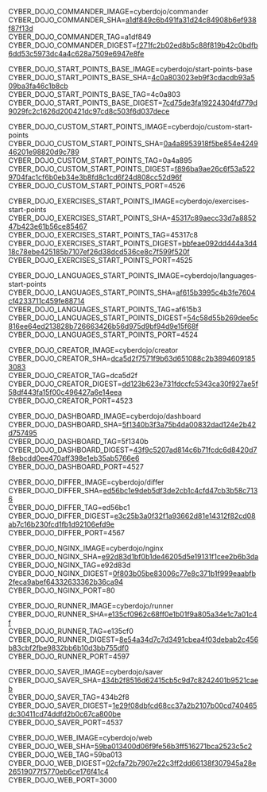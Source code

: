 
CYBER_DOJO_COMMANDER_IMAGE=cyberdojo/commander  
CYBER_DOJO_COMMANDER_SHA=[a1df849c6b491fa31d24c84908b6ef938f87f13d](https://github.com/cyber-dojo/commander/commit/a1df849c6b491fa31d24c84908b6ef938f87f13d)  
CYBER_DOJO_COMMANDER_TAG=a1df849  
CYBER_DOJO_COMMANDER_DIGEST=[f271fc2b02ed8b5c88f819b42c0bdfb6dd53c5973dc4a4c628a7509e6947e8fe](https://hub.docker.com/layers/cyberdojo/commander/a1df849/images/sha256-f271fc2b02ed8b5c88f819b42c0bdfb6dd53c5973dc4a4c628a7509e6947e8fe)  

CYBER_DOJO_START_POINTS_BASE_IMAGE=cyberdojo/start-points-base  
CYBER_DOJO_START_POINTS_BASE_SHA=[4c0a803023eb9f3cdacdb93a509ba3fa46c1b8cb](https://github.com/cyber-dojo/start-points-base/commit/4c0a803023eb9f3cdacdb93a509ba3fa46c1b8cb)  
CYBER_DOJO_START_POINTS_BASE_TAG=4c0a803  
CYBER_DOJO_START_POINTS_BASE_DIGEST=[7cd75de3fa19224304fd779d9029fc2c1626d200421dc97cd8c503f6d037dece](https://hub.docker.com/layers/cyberdojo/start-points-base/4c0a803/images/sha256-7cd75de3fa19224304fd779d9029fc2c1626d200421dc97cd8c503f6d037dece)  

CYBER_DOJO_CUSTOM_START_POINTS_IMAGE=cyberdojo/custom-start-points  
CYBER_DOJO_CUSTOM_START_POINTS_SHA=[0a4a8953918f5be854e424946201e98820d9c789](https://github.com/cyber-dojo/custom-start-points/commit/0a4a8953918f5be854e424946201e98820d9c789)  
CYBER_DOJO_CUSTOM_START_POINTS_TAG=0a4a895  
CYBER_DOJO_CUSTOM_START_POINTS_DIGEST=[f896ba9ae26c6f53a5229704fac1cf6b0eb34e3b8fd8c1cd6f24d808cc52d96f](https://hub.docker.com/layers/cyberdojo/custom-start-points/0a4a895/images/sha256-f896ba9ae26c6f53a5229704fac1cf6b0eb34e3b8fd8c1cd6f24d808cc52d96f)  
CYBER_DOJO_CUSTOM_START_POINTS_PORT=4526  

CYBER_DOJO_EXERCISES_START_POINTS_IMAGE=cyberdojo/exercises-start-points  
CYBER_DOJO_EXERCISES_START_POINTS_SHA=[45317c89aecc33d7a885247b423e61b56ce85467](https://github.com/cyber-dojo/exercises-start-points/commit/45317c89aecc33d7a885247b423e61b56ce85467)  
CYBER_DOJO_EXERCISES_START_POINTS_TAG=45317c8  
CYBER_DOJO_EXERCISES_START_POINTS_DIGEST=[bbfeae092dd444a3d418c78ebe425185b7107ef26d38dcd536ce8c7f599f520f](https://hub.docker.com/layers/cyberdojo/exercises-start-points/45317c8/images/sha256-bbfeae092dd444a3d418c78ebe425185b7107ef26d38dcd536ce8c7f599f520f)  
CYBER_DOJO_EXERCISES_START_POINTS_PORT=4525  

CYBER_DOJO_LANGUAGES_START_POINTS_IMAGE=cyberdojo/languages-start-points  
CYBER_DOJO_LANGUAGES_START_POINTS_SHA=[af615b3995c4b3fe7604cf4233711c459fe88714](https://github.com/cyber-dojo/languages-start-points/commit/af615b3995c4b3fe7604cf4233711c459fe88714)  
CYBER_DOJO_LANGUAGES_START_POINTS_TAG=af615b3  
CYBER_DOJO_LANGUAGES_START_POINTS_DIGEST=[54c58d55b269dee5c816ee64ed213828b726663426b56d975d9bf94d9e15f68f](https://hub.docker.com/layers/cyberdojo/languages-start-points/af615b3/images/sha256-54c58d55b269dee5c816ee64ed213828b726663426b56d975d9bf94d9e15f68f)  
CYBER_DOJO_LANGUAGES_START_POINTS_PORT=4524  

CYBER_DOJO_CREATOR_IMAGE=cyberdojo/creator  
CYBER_DOJO_CREATOR_SHA=[dca5d2f7571f9b63d651088c2b38946091853083](https://github.com/cyber-dojo/creator/commit/dca5d2f7571f9b63d651088c2b38946091853083)  
CYBER_DOJO_CREATOR_TAG=dca5d2f  
CYBER_DOJO_CREATOR_DIGEST=[dd123b623e731fdccfc5343ca30f927ae5f58df443fa15f00c496427a6e14eea](https://hub.docker.com/layers/cyberdojo/creator/dca5d2f/images/sha256-dd123b623e731fdccfc5343ca30f927ae5f58df443fa15f00c496427a6e14eea)  
CYBER_DOJO_CREATOR_PORT=4523  

CYBER_DOJO_DASHBOARD_IMAGE=cyberdojo/dashboard  
CYBER_DOJO_DASHBOARD_SHA=[5f1340b3f3a75b4da00832dad124e2b42d757495](https://github.com/cyber-dojo/dashboard/commit/5f1340b3f3a75b4da00832dad124e2b42d757495)  
CYBER_DOJO_DASHBOARD_TAG=5f1340b  
CYBER_DOJO_DASHBOARD_DIGEST=[43f9c5207ad814c6b71fcdc6d8420d7f8ebcdd0ee470aff398e1eb35ab5766e6](https://hub.docker.com/layers/cyberdojo/dashboard/5f1340b/images/sha256-43f9c5207ad814c6b71fcdc6d8420d7f8ebcdd0ee470aff398e1eb35ab5766e6)  
CYBER_DOJO_DASHBOARD_PORT=4527  

CYBER_DOJO_DIFFER_IMAGE=cyberdojo/differ  
CYBER_DOJO_DIFFER_SHA=[ed56bc1e9deb5df3de2cb1c4cfd47cb3b58c7136](https://github.com/cyber-dojo/differ/commit/ed56bc1e9deb5df3de2cb1c4cfd47cb3b58c7136)  
CYBER_DOJO_DIFFER_TAG=ed56bc1  
CYBER_DOJO_DIFFER_DIGEST=[e3c25b3a0f32f1a93662d81e14312f82cd08ab7c16b230fcd1fb1d92106efd9e](https://hub.docker.com/layers/cyberdojo/differ/ed56bc1/images/sha256-e3c25b3a0f32f1a93662d81e14312f82cd08ab7c16b230fcd1fb1d92106efd9e)  
CYBER_DOJO_DIFFER_PORT=4567  

CYBER_DOJO_NGINX_IMAGE=cyberdojo/nginx  
CYBER_DOJO_NGINX_SHA=[e92d83d1bf0b1de46205d5e19131f1cee2b6b3da](https://github.com/cyber-dojo/nginx/commit/e92d83d1bf0b1de46205d5e19131f1cee2b6b3da)  
CYBER_DOJO_NGINX_TAG=e92d83d  
CYBER_DOJO_NGINX_DIGEST=[0f803b05be83006c77e8c371b1f999eaabfb2feca9abef64332633362b36ca94](https://hub.docker.com/layers/cyberdojo/nginx/e92d83d/images/sha256-0f803b05be83006c77e8c371b1f999eaabfb2feca9abef64332633362b36ca94)  
CYBER_DOJO_NGINX_PORT=80  

CYBER_DOJO_RUNNER_IMAGE=cyberdojo/runner  
CYBER_DOJO_RUNNER_SHA=[e135cf0962c68ff0e1b01f9a805a34e1c7a01c4f](https://github.com/cyber-dojo/runner/commit/e135cf0962c68ff0e1b01f9a805a34e1c7a01c4f)  
CYBER_DOJO_RUNNER_TAG=e135cf0  
CYBER_DOJO_RUNNER_DIGEST=[8e54a34d7c7d3491cbea4f03debab2c456b83cbf2fbe9832bb6b10d3bb755df0](https://hub.docker.com/layers/cyberdojo/runner/e135cf0/images/sha256-8e54a34d7c7d3491cbea4f03debab2c456b83cbf2fbe9832bb6b10d3bb755df0)  
CYBER_DOJO_RUNNER_PORT=4597  

CYBER_DOJO_SAVER_IMAGE=cyberdojo/saver  
CYBER_DOJO_SAVER_SHA=[434b2f8516d62415cb5c9d7c8242401b9521caeb](https://github.com/cyber-dojo/saver/commit/434b2f8516d62415cb5c9d7c8242401b9521caeb)  
CYBER_DOJO_SAVER_TAG=434b2f8  
CYBER_DOJO_SAVER_DIGEST=[1e29f08dbfcd68cc37a2b2107b00cd740465dc30411cd74ddfd2b0c67ca800be](https://hub.docker.com/layers/cyberdojo/saver/434b2f8/images/sha256-1e29f08dbfcd68cc37a2b2107b00cd740465dc30411cd74ddfd2b0c67ca800be)  
CYBER_DOJO_SAVER_PORT=4537  

CYBER_DOJO_WEB_IMAGE=cyberdojo/web  
CYBER_DOJO_WEB_SHA=[59ba013400d06f9fe56b3ff516271bca2523c5c2](https://github.com/cyber-dojo/web/commit/59ba013400d06f9fe56b3ff516271bca2523c5c2)  
CYBER_DOJO_WEB_TAG=59ba013  
CYBER_DOJO_WEB_DIGEST=[02cfa72b7907e22c3ff2dd66138f307945a28e26519077f5770eb6ce176f41c4](https://hub.docker.com/layers/cyberdojo/web/59ba013/images/sha256-02cfa72b7907e22c3ff2dd66138f307945a28e26519077f5770eb6ce176f41c4)  
CYBER_DOJO_WEB_PORT=3000  
